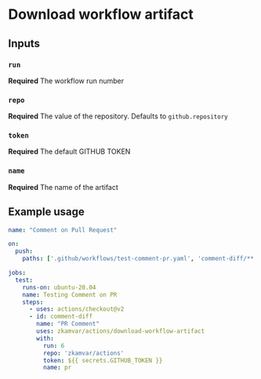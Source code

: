 # Download workflow artifact

## Inputs

### `run`

**Required** The workflow run number

### `repo`

**Required** The value of the repository. Defaults to `github.repository`

### `token`

**Required** The default GITHUB TOKEN 

### `name`

**Required** The name of the artifact

## Example usage

```yaml
name: "Comment on Pull Request"

on: 
  push:
    paths: ['.github/workflows/test-comment-pr.yaml', 'comment-diff/**']

jobs:
  test:
    runs-on: ubuntu-20.04
    name: Testing Comment on PR
    steps:
      - uses: actions/checkout@v2
      - id: comment-diff
        name: "PR Comment"
        uses: zkamvar/actions/download-workflow-artifact
        with:
          run: 6
          repo: 'zkamvar/actions'
          token: ${{ secrets.GITHUB_TOKEN }}
          name: pr
```
